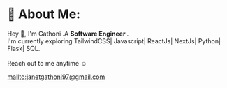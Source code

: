 # 💫 About Me:
Hey 👋, I'm Gathoni .A <b>Software Engineer </b>.
<br>I'm currently exploring TailwindCSS| Javascript| ReactJs| NextJs| Python| Flask| SQL.
<br><br>
Reach out to me anytime ☺️

<mailto:janetgathoni97@gmail.com>



